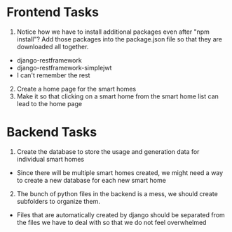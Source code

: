 # Frontend Tasks
1. Notice how we have to install additional packages even after "npm install"? Add those packages into the package.json file so that they are downloaded all together.
- django-restframework
- django-restframework-simplejwt
- I can't remember the rest
2. Create a home page for the smart homes
3. Make it so that clicking on a smart home from the smart home list can lead to the home page

# Backend Tasks
1. Create the database to store the usage and generation data for individual smart homes
- Since there will be multiple smart homes created, we might need a way to create a new database for each new smart home
2. The bunch of python files in the backend is a mess, we should create subfolders to organize them.
- Files that are automatically created by django should be separated from the files we have to deal with so that we do not feel overwhelmed
